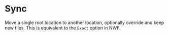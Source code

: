 # Sync

Move a single root location to another location, optionally override and keep new files. This is equivalent to the `Exact` option in NWF.